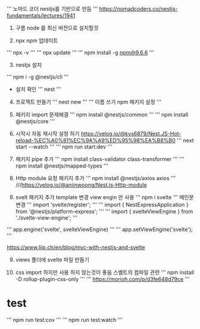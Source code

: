 ''' 노마드 코더 nestjs를 기반으로 만듬 '''
https://nomadcoders.co/nestjs-fundamentals/lectures/1941

1. 구름 node 를 최신 버전으로 설치할것

2. npx npm 업데이트

''' npx -v '''
''' npx update '''
''' npm install -g npm@9.6.6 '''

3. nestjs 설치

''' npm i -g @nestjs/cli '''
- 설치 확인
''' nest '''

4. 프로젝트 만들기 
''' nest new '''
'''  이름 쓰기 npm 페키지 설정 '''

5. 패키지 import 문제해결
''' npm install @nestjs/common '''
''' npm install @nestjs/core '''


5. 시작시 자동 재시작 설정 하기
https://velog.io/@kys6879/Nest.JS-Hot-reload-%EC%A0%81%EC%9A%A9%ED%95%98%EA%B8%B0
''' next start --watch '''
''' npm run start:dev ''' 


6. 패키지 pipe 추가
''' npm install class-validator class-transformer '''
''' npm install @nestjs/mapped-types '''


7. Http module 요청 패키지 추가
''' npm install @nestjs/axios axios '''
///https://velog.io/@anjinwoong/Nest.js-Http-module



8. svelt 패키지 추가 template 변경 view engin 만 사용
''' npm i svelte '''
메인문 변경 
''' import 'svelte/register'; '''
''' import { NestExpressApplication } from '@nestjs/platform-express'; '''
''' import { svelteViewEngine } from './svelte-view-engine'; '''

''' app.engine('svelte', svelteViewEngine) '''
''' app.setViewEngine('svelte'); '''

https://www.liip.ch/en/blog/mvc-with-nestjs-and-svelte

9. views 폴더에 svelte 파일 만들기


10. css import  하지만 사용 하지 않는것이 좋음 스벨트의 컴파일 관련
''' npm install -D rollup-plugin-css-only '''
''' https://morioh.com/p/d3fe648d79ce '''

# test
''' npm run test:cov '''
''' npm run test:watch '''
